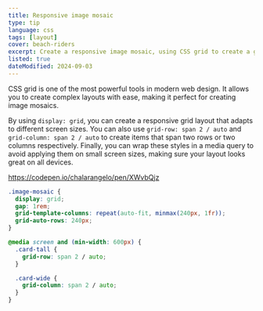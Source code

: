 ```yaml
---
title: Responsive image mosaic
type: tip
language: css
tags: [layout]
cover: beach-riders
excerpt: Create a responsive image mosaic, using CSS grid to create a grid layout and media queries to adjust the layout for different screen sizes.
listed: true
dateModified: 2024-09-03
---
```


CSS grid is one of the most powerful tools in modern web design. It allows you to create complex layouts with ease, making it perfect for creating image mosaics.

By using `display: grid`, you can create a responsive grid layout that adapts to different screen sizes. You can also use `grid-row: span 2 / auto` and `grid-column: span 2 / auto` to create items that span two rows or two columns respectively. Finally, you can wrap these styles in a media query to avoid applying them on small screen sizes, making sure your layout looks great on all devices.

https://codepen.io/chalarangelo/pen/XWvbQjz

```css
.image-mosaic {
  display: grid;
  gap: 1rem;
  grid-template-columns: repeat(auto-fit, minmax(240px, 1fr));
  grid-auto-rows: 240px;
}

@media screen and (min-width: 600px) {
  .card-tall {
    grid-row: span 2 / auto;
  }

  .card-wide {
    grid-column: span 2 / auto;
  }
}
```
